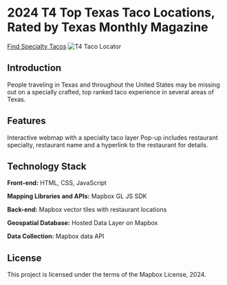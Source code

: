 # 2024 T4 Top Texas Taco Locations, Rated by Texas Monthly Magazine
[Find Specialty Tacos](https://ssebree993.github.io/Final_576) 
![T4 Taco Locator](https://github.com/user-attachments/assets/106036fe-8c17-43bd-8d10-a13e098fb531)

## Introduction
People traveling in Texas and throughout the United States may be missing out on a specially crafted, top ranked taco experience in several areas of Texas.

## Features
Interactive webmap with a specialty taco layer
Pop-up includes restaurant specialty, restaurant name and a hyperlink to the restaurant for details. 

## Technology Stack
**Front-end:** HTML, CSS, JavaScript

**Mapping Libraries and APIs:** Mapbox GL JS SDK 

**Back-end:** Mapbox vector tiles with restaurant locations

**Geospatial Database:** Hosted Data Layer on Mapbox

**Data Collection:** Mapbox data API

## License
This project is licensed under the terms of the Mapbox License, 2024.

